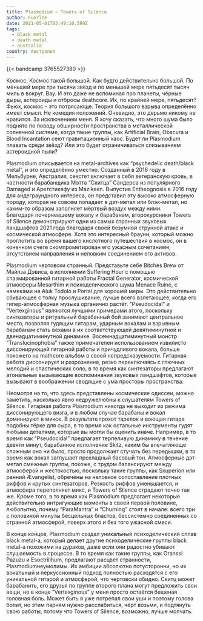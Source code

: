 ```yaml
---
title: Plasmodium — Towers of Silence
author: Fuerlee
date: 2021-05-01T05:49:10.599Z
tags:
  - black metal
  - death metal
  - australia
country: Австралия
---
```

{{< bandcamp 3765527380 >}}

Космос. Космос такой большой. Как будто действительно большой. По меньшей мере три тысячи звёзд и по меньшей мере пятьдесят тысяч миль в вокруг. Вау. И это даже не вспоминая про планеты, чёрные дыры, астероиды и отбросы deathcore. Их, по крайней мере, пятьдесят? Фьюх, космос - это потрясающе. Теория большого взрыва определённо имеет смысл. Не комедия положений. Очевидно, это дерьмо никому не нравится. За исключением меня. Я хочу сказать, что много шума было поднято по поводу обширности пространства в металлической солнечной системе, когда такие группы, как Artificial Brain, Obscura и Blood Incantation сеют гравитационный хаос. Будет ли Plasmodium плавать среди звёзд? Или это будет ограничиваться слизыванием астероидной пыли?



Plasmodium описывается на metal-archives как “psychedelic death/black metal”, и это определённо уместно. Созданный в 2016 году в Мельбурне, Австралия, секстет включает в себя ветеранскую кровь, в частности барабанщика Мэтта “Скитца” Сандерса из популярного Damaged и Аретстикафу из Mazikeen. Выпустив Entheognosis в 2016 году для андеграундного интереса, он представил эту высоко атмосферную породу, которая не совсем попадает в дэт-метал или блэк-метал, но каким-то образом заполняет мёртвый воздух между ними. Благодаря почерневшему вокалу и барабанам, второкурсники Towers of Silence демонстрируют одни из самых странных звуковых ландшафтов 2021 года благодаря своей безумной струнной атаке и космической атмосфере. Хотя это интересный брауни, который можно проглотить во время вашего кислотного путешествия в космос, он в конечном счете скомпрометирован его ужасным сочетанием, отсутствием направления и неловким соединением его активов.



Plasmodium чертовски странный. Представьте себе Bitches Brew от Майлза Дэвиса, в исполнении Suffering Hour с помощью спазмированной гитарной работы Fractal Generator, космической атмосферы Mesarthim и психоделического шума Menace Ruine, с намеками на Aluk Todolo и Portal для хорошей меры. Это действительно сбивающее с толку прослушивание, лучше всего взлетающее, когда его гипер-атмосферная музыка органично растёт. “Pseudocidal” и “Vertexginous” являются лучшими примерами этого, поскольку синтезаторы и ритуальный барабанный бой занимают центральное место, позволяя гудящим гитарам, ударным вокалам и взрывным барабанам стать вехами в их соответствующей девятиминутной и двенадцатиминутной динамике. Восемнадцатиминутный монстр “Translucinophobia” также примечателен использованием извилисто диссонирующей гитарной работы и причудливого вокала, больше похожего на mathcore альбом в своей непредсказуемости. Гитарная работа диссонирует и разрозненна, резко переключаясь с глючных мелодий и спастических соло, в то время как синтезаторы предлагают атональные вызывающие воспоминания звуковых ландшафтов, которые вызывают в воображении сводящие с ума просторы пространства.



Несмотря на то, что здесь представлены космические одиссеи, можно заметить, насколько явно недружелюбны к слушателям Towers of Silence. Гитарная работа Plasmodium никогда не выходит из режима диссонирующего визга, и в любом случае барабаны и вокал доминируют в миксе. В результате грохот тарелок и воющая гитара подобны тёрке для сыра, в то время как остальные инструменты гудят любыми деталями, которые вы могли бы оценить иначе. Например, в то время как “Pseudocidal” предлагает терпеливую динамику в течение девяти минут, барабанное исполнение Skitz, каким бы впечатляюще сложным оно ни было, просто продолжает стучать без передышки, в то время как вокал заглушает прохладный басовый тон. Атмосферные дэт-метал смежные группы, похоже, с трудом балансируют между атмосферой и жестокостью, поскольку такие группы, как Sxuperion или ранний Ævangelist, обречены на неловкое сопоставление плотных риффов и крутых синтезаторов. Резкость риффов уменьшается, и атмосфера переполняет микс, и Towers of Silence страдают точно так же. Кроме того, в то время как Plasmodium предлагает некоторые действительно интригующие моменты в своей первой половине, любопытно, почему “ParaMantra” и “Churning” стоят в начале: всего три с половиной минуты бесцельных бластов, бессистемно соединенных со странной атмосферой, поверх этого и без того ужасной смеси.



В конце концов, Plasmodium создал уникальный психоделический сплав black metal-а, который делает другие психоделические группы black metal-а похожими на дураков, даже если они радостно убивают слушаемость в процессе. В то время как такие группы, как Oranssi Pazuzu и Esoctrilihum, предлагают расцвет странности, Plasmodiumнеумолимы. Их амбиции абсолютно потусторонни, но их вокальный и перкуссионный подход полностью расходятся с его уникальной гитарой и атмосферой, что чертовски обидно. Скитц может барабанить, его друзья по группе второго плана могут предложить свои вещи, но в конце “Vertexginous” у меня просто остаётся бешеная головная боль. Может быть я уже потрепал свои уши и поэтому голова болит, но этим парням нужно расслабиться, чёрт возьми, и подтянуть свою работы, потому что Towers of Silence, возможно, лучше молчать.